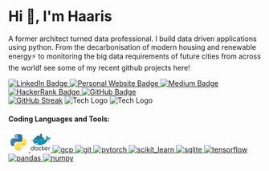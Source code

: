<h1 align="left">Hi 👋, I'm Haaris</h1>
<p align="left">A former architect turned data professional. I build data driven applications using python. From the decarbonisation of modern housing and renewable energy⚡️ to monitoring the big data requirements of future cities from across the world! see some of my recent github projects here!</p>

<div align='left' id="badges">
  <a href="https://www.linkedin.com/in/haaris-ramzan-cv/">
    <img src="https://img.shields.io/badge/LinkedIn-orange?style=for-the-badge&logo=linkedin&logoColor=orange" alt="LinkedIn Badge"/>
  </a>
  <a href="https://hramzan01.github.io/project_portfolio/">
    <img src="https://img.shields.io/badge/Personal%20Website-orange?style=for-the-badge&logo=website&logoColor=orange" alt="Personal Website Badge"/>
  </a>
  <a href="https://medium.com/@hramzan">
    <img src="https://img.shields.io/badge/Medium-orange?style=for-the-badge&logo=medium&logoColor=orange" alt="Medium Badge"/>
  </a>
  <a href="https://www.hackerrank.com/profile/h_ramzan01">
    <img src="https://img.shields.io/badge/HackerRank-orange?style=for-the-badge&logo=hackerrank&logoColor=orange" alt="HackerRank Badge"/>
  </a>
  <a href="https://github.com/hramzan01">
    <img src="https://img.shields.io/badge/GitHub-orange?style=for-the-badge&logo=github&logoColor=orange" alt="GitHub Badge"/>
  </a>
</div>


<div align="left">
    <a align='left' href="https://git.io/streak-stats"><img src="http://github-readme-streak-stats.herokuapp.com?user=hramzan01&theme=dark&hide_border=true&card_width=200" alt="GitHub Streak" /></a>
  
  <img src="https://cdn.pixabay.com/photo/2024/04/26/13/42/13-42-08-237_1280.png" alt="Tech Logo" width="180"/>
  <img src="https://pixabay.com/get/gd4ac5fcfe05151b9b456709f9dccc2de674ce70983dceb5fb3b80cafff489e214cd7b6d62b0badc75856e39a8a07ae7e92100a4914585e6d9d8d2439ca37c91c_1280.png" alt="Tech Logo" width="155"/>
  
</div>


<p align="left">
<!-- Add your social media links here -->
</p>

<h4 align="left">Coding Languages and Tools:</h4>
<p align="left"> 
  <!-- Add your favorite programming languages, frameworks, and tools here -->
  <a href="https://www.python.org" target="_blank" rel="noreferrer"> <img src="https://raw.githubusercontent.com/devicons/devicon/master/icons/python/python-original.svg" alt="python" width="40" height="40"/> </a> 
  <a href="https://www.docker.com/" target="_blank" rel="noreferrer"> <img src="https://raw.githubusercontent.com/devicons/devicon/master/icons/docker/docker-original-wordmark.svg" alt="docker" width="40" height="40"/> </a> 
  <a href="https://cloud.google.com" target="_blank" rel="noreferrer"> <img src="https://www.vectorlogo.zone/logos/google_cloud/google_cloud-icon.svg" alt="gcp" width="40" height="40"/> </a> 
  <a href="https://git-scm.com/" target="_blank" rel="noreferrer"> <img src="https://www.vectorlogo.zone/logos/git-scm/git-scm-icon.svg" alt="git" width="40" height="40"/> </a> 
  <a href="https://pytorch.org/" target="_blank" rel="noreferrer"> <img src="https://www.vectorlogo.zone/logos/pytorch/pytorch-icon.svg" alt="pytorch" width="40" height="40"/> </a> 
  <a href="https://scikit-learn.org/" target="_blank" rel="noreferrer"> <img src="https://upload.wikimedia.org/wikipedia/commons/0/05/Scikit_learn_logo_small.svg" alt="scikit_learn" width="40" height="40"/> </a> 
  <a href="https://www.sqlite.org/" target="_blank" rel="noreferrer"> <img src="https://www.vectorlogo.zone/logos/sqlite/sqlite-icon.svg" alt="sqlite" width="40" height="40"/> </a> 
  <a href="https://www.tensorflow.org" target="_blank" rel="noreferrer"> <img src="https://www.vectorlogo.zone/logos/tensorflow/tensorflow-icon.svg" alt="tensorflow" width="40" height="40"/> </a>
  <a href="https://pandas.pydata.org/" target="_blank" rel="noreferrer"> <img src="https://icon.icepanel.io/Technology/png-shadow-512/Pandas.png" alt="pandas" width="40" height="40"/> </a>
  <a href="https://numpy.org/" target="_blank" rel="noreferrer"> <img src="https://upload.wikimedia.org/wikipedia/commons/3/31/NumPy_logo_2020.svg" alt="numpy" width="40" height="40"/> </a>
</p>



